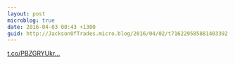 ```yaml
---
layout: post
microblog: true
date: 2016-04-03 00:43 +1300
guid: http://JacksonOfTrades.micro.blog/2016/04/02/t716229585881403392.html
---
```

[t.co/PBZGRYUkr...](https://t.co/PBZGRYUkrN)
